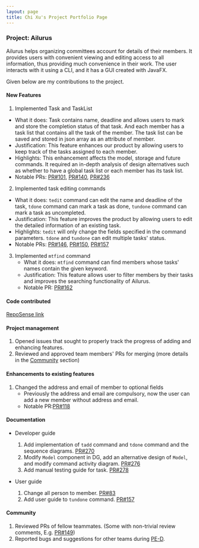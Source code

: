 ```yaml
---
layout: page
title: Chi Xu's Project Portfolio Page
---
```


### Project: Ailurus

Ailurus helps organizing committees account for details of their members. 
It provides users with convenient viewing and editing access to all information, thus providing much convenience in their work.
The user interacts with it using a CLI, and it has a GUI created with JavaFX.

Given below are my contributions to the project.

#### New Features
1. Implemented Task and TaskList
  * What it does: Task contains name, deadline and allows users to mark and store the completion status of that task.
    And each member has a task list that contains all the task of the member. The task list can be saved and stored in json array as an attribute of member.
  * Justification: This feature enhances our product by allowing users to keep track of the tasks assigned to each member.
  * Highlights: This enhancement affects the model, storage and future commands. It required an in-depth analysis of design alternatives such as whether to have a global task list or each member has its task list.
  * Notable PRs: [PR#101](https://github.com/AY2122S1-CS2103T-T15-2/tp/pull/101), [PR#140](https://github.com/AY2122S1-CS2103T-T15-2/tp/pull/140), [PR#236](https://github.com/AY2122S1-CS2103T-T15-2/tp/pull/236)

2. Implemented task editing commands
  * What it does: `tedit` command can edit the name and deadline of the task, `tdone` command can mark a task as done, `tundone` command can mark a task as uncompleted.
  * Justification: This feature improves the product by allowing users to edit the detailed information of an existing task.
  * Highlights: `tedit` will only change the fields specified in the command parameters. `tdone` and `tundone` can edit multiple tasks' status.
  * Notable PRs: [PR#146](https://github.com/AY2122S1-CS2103T-T15-2/tp/pull/146), [PR#150](https://github.com/AY2122S1-CS2103T-T15-2/tp/pull/150), [PR#157](https://github.com/AY2122S1-CS2103T-T15-2/tp/pull/157)

3. Implemented `mtfind` command
   * What it does: `mtfind` command can find members whose tasks' names contain the given keyword.
   * Justification: This feature allows user to filter members by their tasks and improves the searching functionality of Ailurus.
   * Notable PR: [PR#162](https://github.com/AY2122S1-CS2103T-T15-2/tp/pull/162)

#### Code contributed 
[RepoSense link](https://nus-cs2103-ay2122s1.github.io/tp-dashboard/?search=tsiyuk)

#### Project management
1. Opened issues that sought to properly track the progress of adding and enhancing features.
2. Reviewed and approved team members' PRs for merging (more details in the [Community](#community) section)

#### Enhancements to existing features
1. Changed the address and email of member to optional fields
    * Previously the address and email are compulsory, now the user can add a new member without address and email.
    * Notable PR:[PR#118](https://github.com/AY2122S1-CS2103T-T15-2/tp/pull/118)

#### Documentation
* Developer guide
    1. Add implementation of `tadd` command and `tdone` command and the sequence diagrams. [PR#270](https://github.com/AY2122S1-CS2103T-T15-2/tp/pull/270)
    2. Modify `Model` component in DG, add an alternative design of `Model`, and modify command activity diagram. [PR#276](https://github.com/AY2122S1-CS2103T-T15-2/tp/pull/276)
    3. Add manual testing guide for task. [PR#278](https://github.com/AY2122S1-CS2103T-T15-2/tp/pull/278)

* User guide
    1. Change all person to member. [PR#83](https://github.com/AY2122S1-CS2103T-T15-2/tp/pull/83)
    2. Add user guide to `tundone` command. [PR#157](https://github.com/AY2122S1-CS2103T-T15-2/tp/pull/157)

#### Community
1. Reviewed PRs of fellow teammates. (Some with non-trivial review comments, E.g. [PR#149](https://github.com/AY2122S1-CS2103T-T15-2/tp/pull/149))
2. Reported bugs and suggestions for other teams during [PE-D](https://github.com/tsiyuk/ped/issues).
